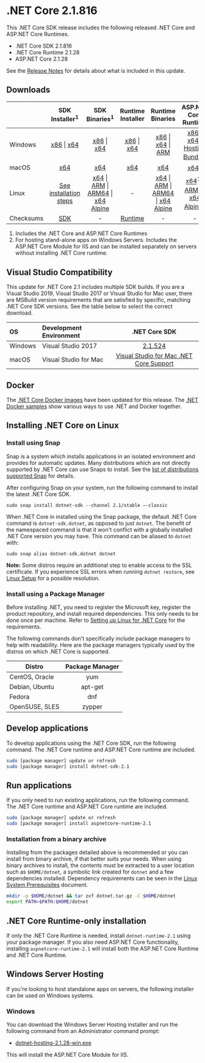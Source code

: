 # .NET Core 2.1.816

This .NET Core SDK release includes the following released .NET Core and ASP.NET Core Runtimes.

* .NET Core SDK 2.1.816
* .NET Core Runtime 2.1.28
* ASP.NET Core 2.1.28

See the [Release Notes](https://github.com/dotnet/core/blob/main/release-notes/2.1/2.1.28/2.1.28.md) for details about what is included in this update.

## Downloads

|           | SDK Installer<sup>1</sup>                        | SDK Binaries<sup>1</sup>                 | Runtime Installer                                        | Runtime Binaries                                 | ASP.NET Core Runtime           |
| --------- | :------------------------------------------:     | :----------------------:                 | :---------------------------:                            | :-------------------------:                      | :-----------------:            |
| Windows   | [x86][dotnet-sdk-win-x86.exe] \| [x64][dotnet-sdk-win-x64.exe] | [x86][dotnet-sdk-win-x86.zip] \| [x64][dotnet-sdk-win-x64.zip] | [x86][dotnet-runtime-win-x86.exe] \| [x64][dotnet-runtime-win-x64.exe] | [x86][dotnet-runtime-win-x86.zip] \| [x64][dotnet-runtime-win-x64.zip] \| [ARM][dotnet-runtime-win-arm.zip] | [x86][aspnetcore-runtime-win-x86.exe] \| [x64][aspnetcore-runtime-win-x64.exe] \| <br> [Hosting Bundle][dotnet-hosting-win.exe]<sup>2</sup> |
| macOS     | [x64][dotnet-sdk-osx-x64.pkg]  | [x64][dotnet-sdk-osx-x64.tar.gz]     | [x64][dotnet-runtime-osx-x64.pkg] | [x64][dotnet-runtime-osx-x64.tar.gz] | [x64][aspnetcore-runtime-osx-x64.tar.gz]<sup>1</sup>
| Linux     | [See installation steps][linux-setup]   | [x64][dotnet-sdk-linux-x64.tar.gz] \| [ARM][dotnet-sdk-linux-arm.tar.gz] \| [ARM64][dotnet-sdk-linux-arm64.tar.gz] \| [x64 Alpine][dotnet-sdk-linux-musl-x64.tar.gz] | - | [x64][dotnet-runtime-linux-x64.tar.gz] \| [ARM][dotnet-runtime-linux-arm.tar.gz] \| [ARM64][dotnet-runtime-linux-arm64.tar.gz] \| [x64 Alpine][dotnet-runtime-linux-musl-x64.tar.gz] | [x64][aspnetcore-runtime-linux-x64.tar.gz]<sup>1</sup>  \| [ARM][aspnetcore-runtime-linux-arm.tar.gz]<sup>1</sup> \| [x64 Alpine][aspnetcore-runtime-linux-musl-x64.tar.gz]<sup>1</sup>
| Checksums | [SDK][checksums-sdk]                             | -                                        | [Runtime][checksums-runtime]                             | - | - |


1. Includes the .NET Core and ASP.NET Core Runtimes
2. For hosting stand-alone apps on Windows Servers. Includes the ASP.NET Core Module for IIS and can be installed separately on servers without installing .NET Core runtime.

## Visual Studio Compatibility

This update for .NET Core 2.1 includes multiple SDK builds. If you are a Visual Studio 2019, Visual Studio 2017 or Visual Studio for Mac user, there are MSBuild version requirements that are satisfied by specific, matching .NET Core SDK versions. See the table below to select the correct download.

| OS | Development Environment | .NET Core SDK |
| :-- | :-- | :--: |
| Windows | Visual Studio 2017 | [2.1.524](2.1.28.md) |
| macOS | Visual Studio for Mac | [Visual Studio for Mac .NET Core Support](https://docs.microsoft.com/visualstudio/mac/net-core-support) |


## Docker

The [.NET Core Docker images](https://hub.docker.com/_/microsoft-dotnet) have been updated for this release. The [.NET Docker samples](https://github.com/dotnet/dotnet-docker/blob/main/samples/README.md) show various ways to use .NET and Docker together.

## Installing .NET Core on Linux

### Install using Snap

Snap is a system which installs applications in an isolated environment and provides for automatic updates. Many distributions which are not directly supported by .NET Core can use Snaps to install. See the [list of distributions supported Snap](https://docs.snapcraft.io/installing-snapd/6735) for details.

After configuring Snap on your system, run the following command to install the latest .NET Core SDK.

`sudo snap install dotnet-sdk --channel 2.1/stable –-classic`

When .NET Core in installed using the Snap package, the default .NET Core command is `dotnet-sdk.dotnet`, as opposed to just `dotnet`. The benefit of the namespaced command is that it won't conflict with a globally installed .NET Core version you may have. This command can be aliased to `dotnet` with:

`sudo snap alias dotnet-sdk.dotnet dotnet`

**Note:** Some distros require an additional step to enable access to the SSL certificate. If you experience SSL errors when running `dotnet restore`, see [Linux Setup](https://github.com/dotnet/core/blob/main/Documentation/linux-setup.md) for a possible resolution.

### Install using a Package Manager

Before installing .NET, you need to register the Microsoft key, register the product repository, and install required dependencies. This only needs to be done once per machine. Refer to [Setting up Linux for .NET Core][linux-setup] for the requirements.

The following commands don't specifically include package managers to help with readability. Here are the package managers typically used by the distros on which .NET Core is supported.

| Distro | Package Manager  |
| ---             | :----:  |
| CentOS, Oracle  | yum     |
| Debian, Ubuntu  | apt-get |
| Fedora          | dnf     |
| OpenSUSE, SLES  | zypper  |

## Develop applications

To develop applications using the .NET Core SDK, run the following command. The .NET Core runtime and ASP.NET Core runtime are included.

```bash
sudo [package manager] update or refresh
sudo [package manager] install dotnet-sdk-2.1
```

## Run applications

If you only need to run existing applications, run the following command. The .NET Core runtime and ASP.NET Core runtime are included.

```bash
sudo [package manager] update or refresh
sudo [package manager] install aspnetcore-runtime-2.1
```

### Installation from a binary archive

Installing from the packages detailed above is recommended or you can install from binary archive, if that better suits your needs. When using binary archives to install, the contents must be extracted to a user location such as `$HOME/dotnet`, a symbolic link created for `dotnet` and a few dependencies installed. Dependency requirements can be seen in the [Linux System Prerequisites](https://github.com/dotnet/core/blob/main/Documentation/linux-prereqs.md) document.

```bash
mkdir -p $HOME/dotnet && tar zxf dotnet.tar.gz -C $HOME/dotnet
export PATH=$PATH:$HOME/dotnet
```

## .NET Core Runtime-only installation

If only the .NET Core Runtime is needed, install `dotnet-runtime-2.1` using your package manager. If you also need ASP.NET Core functionality, installing `aspnetcore-runtime-2.1` will install both the ASP.NET Core Runtime and .NET Core Runtime.

## Windows Server Hosting

If you're looking to host standalone apps on servers, the following installer can be used on Windows systems.

### Windows

You can download the Windows Server Hosting installer and run the following command from an Administrator command prompt:

* [dotnet-hosting-2.1.28-win.exe][dotnet-hosting-win.exe]

This will install the ASP.NET Core Module for IIS.

[blob-runtime]: https://dotnetcli.blob.core.windows.net/dotnet/Runtime/
[blob-sdk]: https://dotnetcli.blob.core.windows.net/dotnet/Sdk/
[release-notes]: https://github.com/dotnet/core/blob/main/release-notes/2.1/2.1.28/2.1.28.md

[checksums-runtime]: https://dotnetcli.blob.core.windows.net/dotnet/checksums/2.1.28-sha.txt
[checksums-sdk]: https://dotnetcli.blob.core.windows.net/dotnet/checksums/2.1.28-sha.txt

[linux-install]: https://docs.microsoft.com/dotnet/core/install/linux
[linux-setup]: https://docs.microsoft.com/dotnet/core/install/linux


[//]: # ( Runtime 2.1.28)
[dotnet-runtime-linux-arm.tar.gz]: https://download.visualstudio.microsoft.com/download/pr/5cae3152-429c-4992-b2f1-83b07f925421/89d02520b0f2ef641b436c45909e689b/dotnet-runtime-2.1.28-linux-arm.tar.gz
[dotnet-runtime-linux-arm64.tar.gz]: https://download.visualstudio.microsoft.com/download/pr/4af029ad-99e6-40a4-b927-a4cd79f47f7c/3ec70f13b0cb0323df22cd7b59ffb980/dotnet-runtime-2.1.28-linux-arm64.tar.gz
[dotnet-runtime-linux-musl-x64.tar.gz]: https://download.visualstudio.microsoft.com/download/pr/f38cb438-29cf-4a1e-b6c8-d2dd32246738/554d91dec92633a5dcf8523031de8ea9/dotnet-runtime-2.1.28-linux-musl-x64.tar.gz
[dotnet-runtime-linux-x64.tar.gz]: https://download.visualstudio.microsoft.com/download/pr/95e68908-4a59-4adb-a44f-116914572423/7f8ee037851be82c8a583f47ee2969a7/dotnet-runtime-2.1.28-linux-x64.tar.gz
[dotnet-runtime-osx-x64.pkg]: https://download.visualstudio.microsoft.com/download/pr/8a8f778c-ea65-410c-af5a-92157867242c/eb2bdb045e80feb1abee7379d564014a/dotnet-runtime-2.1.28-osx-x64.pkg
[dotnet-runtime-osx-x64.tar.gz]: https://download.visualstudio.microsoft.com/download/pr/4dea9288-0fc5-4a34-9b34-67a75fdb3c5a/7cd3fea18a3497b6b4036cd1870fc0e7/dotnet-runtime-2.1.28-osx-x64.tar.gz
[dotnet-runtime-win-arm.zip]: https://download.visualstudio.microsoft.com/download/pr/ba7836b6-bee6-476e-9a79-8c7de81859b5/1f9afd284d8e74f3cbd681ad1e918b47/dotnet-runtime-2.1.28-win-arm.zip
[dotnet-runtime-win-x64.exe]: https://download.visualstudio.microsoft.com/download/pr/5e61b270-52e5-45f7-90a9-b19c41311cb9/5bdc26bef54286b1724dd72c65bd3777/dotnet-runtime-2.1.28-win-x64.exe
[dotnet-runtime-win-x64.zip]: https://download.visualstudio.microsoft.com/download/pr/331d855f-6ee0-4670-8747-1073ab8eaaf5/8147b578e658cf3417f39bafffee029f/dotnet-runtime-2.1.28-win-x64.zip
[dotnet-runtime-win-x86.exe]: https://download.visualstudio.microsoft.com/download/pr/51f11589-d908-40ef-80b1-f765c0145ee4/710f52b2fa2f06da78ea52c1eb8141d3/dotnet-runtime-2.1.28-win-x86.exe
[dotnet-runtime-win-x86.zip]: https://download.visualstudio.microsoft.com/download/pr/dcaf05c7-0d60-4ce3-a156-4e3e506c5be2/059659be59dc450ef34008c9f1f973fe/dotnet-runtime-2.1.28-win-x86.zip

[//]: # ( ASP 2.1.28)
[aspnetcore-runtime-linux-arm.tar.gz]: https://download.visualstudio.microsoft.com/download/pr/fbdb615e-48c3-4646-9b90-76a5a15b4562/cc878beda4838f0cf7155c12036cc511/aspnetcore-runtime-2.1.28-linux-arm.tar.gz
[aspnetcore-runtime-linux-musl-x64.tar.gz]: https://download.visualstudio.microsoft.com/download/pr/8a917a51-3aa7-41d5-bb6b-de9221d7b28f/4ccd9b1315e571d921469c3c7f18cd14/aspnetcore-runtime-2.1.28-linux-musl-x64.tar.gz
[aspnetcore-runtime-linux-x64.tar.gz]: https://download.visualstudio.microsoft.com/download/pr/66483281-5453-4504-9686-f72d1fd357f7/0de98386ca1709bde2b5f2f7df4c80da/aspnetcore-runtime-2.1.28-linux-x64.tar.gz
[aspnetcore-runtime-osx-x64.tar.gz]: https://download.visualstudio.microsoft.com/download/pr/4bcf8163-d9b5-410c-90e8-89315640794f/9a891b6d67e6d9f421aba1defed2e927/aspnetcore-runtime-2.1.28-osx-x64.tar.gz
[aspnetcore-runtime-win-x64.exe]: https://download.visualstudio.microsoft.com/download/pr/bd462316-665c-48a0-bba3-7b6d8675fda7/8b1d772d8abf1c83ea01a2dbd144ba80/aspnetcore-runtime-2.1.28-win-x64.exe
[aspnetcore-runtime-win-x64.zip]: https://download.visualstudio.microsoft.com/download/pr/ac76841e-9b96-4a0b-ba26-2fe37bd8df64/304db7abae0fcb1801c8f26be86ad62a/aspnetcore-runtime-2.1.28-win-x64.zip
[aspnetcore-runtime-win-x86.exe]: https://download.visualstudio.microsoft.com/download/pr/8d8691f6-8cae-4ce5-b56f-398a2bc062a0/b364e46ea00c13bdb30d518d4d2765d2/aspnetcore-runtime-2.1.28-win-x86.exe
[aspnetcore-runtime-win-x86.zip]: https://download.visualstudio.microsoft.com/download/pr/137e0c77-b999-4f22-be7e-5bac7898237f/6d731bdc005d43d5849f07cccd56404f/aspnetcore-runtime-2.1.28-win-x86.zip
[dotnet-hosting-win.exe]: https://download.visualstudio.microsoft.com/download/pr/50a47fa0-aff0-44d2-a4ef-0d7c608101e6/3bdef1208816793d6775b6d1912ab81f/dotnet-hosting-2.1.28-win.exe

[//]: # ( SDK 2.1.816 )
[dotnet-sdk-linux-arm.tar.gz]: https://download.visualstudio.microsoft.com/download/pr/ea408766-09d2-4380-87c4-06648783d0f3/eacfa729764eb187057c864bf2d0099d/dotnet-sdk-2.1.816-linux-arm.tar.gz
[dotnet-sdk-linux-arm64.tar.gz]: https://download.visualstudio.microsoft.com/download/pr/364c342f-4bdb-446a-acb2-849d15521857/6924364bd7d88c64201d6afff0a28821/dotnet-sdk-2.1.816-linux-arm64.tar.gz
[dotnet-sdk-linux-musl-x64.tar.gz]: https://download.visualstudio.microsoft.com/download/pr/59c275f6-1002-48aa-ada0-3379aca30315/0c56d045a2e1b96af9310eb55e6eefb9/dotnet-sdk-2.1.816-linux-musl-x64.tar.gz
[dotnet-sdk-linux-x64.tar.gz]: https://download.visualstudio.microsoft.com/download/pr/745ce65b-e1b7-442d-aebf-8fe18c4fceba/73d02f94e66602d4b6531b0b2003c798/dotnet-sdk-2.1.816-linux-x64.tar.gz
[dotnet-sdk-osx-x64.pkg]: https://download.visualstudio.microsoft.com/download/pr/277c5dde-2b75-4157-9f84-f596b59d8972/550b12c5fb217701b6e87be925b771fa/dotnet-sdk-2.1.816-osx-x64.pkg
[dotnet-sdk-osx-x64.tar.gz]: https://download.visualstudio.microsoft.com/download/pr/bab2bbde-8af1-41fb-84cb-2421320ac5f7/9f86d7b193410f72dab4adcf3210c6bd/dotnet-sdk-2.1.816-osx-x64.tar.gz
[dotnet-sdk-win-x64.exe]: https://download.visualstudio.microsoft.com/download/pr/0d291e03-45d3-441e-8368-9e4b9ab183b4/b93203d22edecfcb17b6b479b54491df/dotnet-sdk-2.1.816-win-x64.exe
[dotnet-sdk-win-x64.zip]: https://download.visualstudio.microsoft.com/download/pr/01afc7b8-49e9-4455-b525-b01f0f531a5f/d3f240d79b78f1cdb5fc115bc0dc9eec/dotnet-sdk-2.1.816-win-x64.zip
[dotnet-sdk-win-x86.exe]: https://download.visualstudio.microsoft.com/download/pr/383e9184-4b14-48cb-b0f9-c3c62d1d08ac/fef5d78eee266c169d0bdffc9c2a781a/dotnet-sdk-2.1.816-win-x86.exe
[dotnet-sdk-win-x86.zip]: https://download.visualstudio.microsoft.com/download/pr/2d21117e-2194-4114-9718-622538890891/63b3af75f8675c8533fa34a6e3c42caf/dotnet-sdk-2.1.816-win-x86.zip
